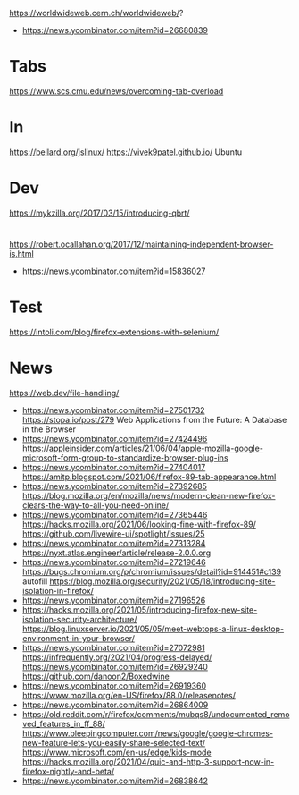 
https://worldwideweb.cern.ch/worldwideweb/?
* https://news.ycombinator.com/item?id=26680839

# Tabs
https://www.scs.cmu.edu/news/overcoming-tab-overload

# In
https://bellard.org/jslinux/
https://vivek9patel.github.io/ Ubuntu

# Dev
https://mykzilla.org/2017/03/15/introducing-qbrt/

#
https://robert.ocallahan.org/2017/12/maintaining-independent-browser-is.html
* https://news.ycombinator.com/item?id=15836027

# Test
https://intoli.com/blog/firefox-extensions-with-selenium/

# News
https://web.dev/file-handling/
* https://news.ycombinator.com/item?id=27501732
https://stopa.io/post/279 Web Applications from the Future: A Database in the Browser
* https://news.ycombinator.com/item?id=27424496
https://appleinsider.com/articles/21/06/04/apple-mozilla-google-microsoft-form-group-to-standardize-browser-plug-ins
* https://news.ycombinator.com/item?id=27404017
https://amitp.blogspot.com/2021/06/firefox-89-tab-appearance.html
* https://news.ycombinator.com/item?id=27392685
https://blog.mozilla.org/en/mozilla/news/modern-clean-new-firefox-clears-the-way-to-all-you-need-online/
* https://news.ycombinator.com/item?id=27365446
https://hacks.mozilla.org/2021/06/looking-fine-with-firefox-89/
https://github.com/livewire-ui/spotlight/issues/25
* https://news.ycombinator.com/item?id=27313284
https://nyxt.atlas.engineer/article/release-2.0.0.org
* https://news.ycombinator.com/item?id=27219646
https://bugs.chromium.org/p/chromium/issues/detail?id=914451#c139 autofill
https://blog.mozilla.org/security/2021/05/18/introducing-site-isolation-in-firefox/
* https://news.ycombinator.com/item?id=27196526
 * https://hacks.mozilla.org/2021/05/introducing-firefox-new-site-isolation-security-architecture/
https://blog.linuxserver.io/2021/05/05/meet-webtops-a-linux-desktop-environment-in-your-browser/
* https://news.ycombinator.com/item?id=27072981
https://infrequently.org/2021/04/progress-delayed/
https://news.ycombinator.com/item?id=26929240
https://github.com/danoon2/Boxedwine
* https://news.ycombinator.com/item?id=26919360
https://www.mozilla.org/en-US/firefox/88.0/releasenotes/
* https://news.ycombinator.com/item?id=26864009
* https://old.reddit.com/r/firefox/comments/mubqs8/undocumented_removed_features_in_ff_88/
https://www.bleepingcomputer.com/news/google/google-chromes-new-feature-lets-you-easily-share-selected-text/
https://www.microsoft.com/en-us/edge/kids-mode
https://hacks.mozilla.org/2021/04/quic-and-http-3-support-now-in-firefox-nightly-and-beta/
* https://news.ycombinator.com/item?id=26838642